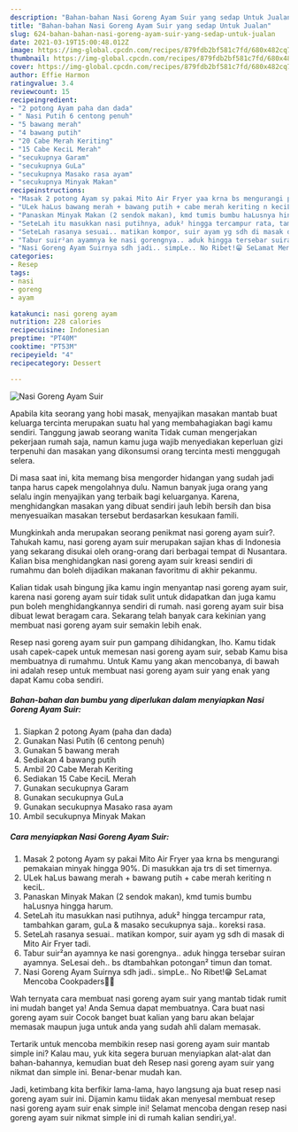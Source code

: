 ```yaml
---
description: "Bahan-bahan Nasi Goreng Ayam Suir yang sedap Untuk Jualan"
title: "Bahan-bahan Nasi Goreng Ayam Suir yang sedap Untuk Jualan"
slug: 624-bahan-bahan-nasi-goreng-ayam-suir-yang-sedap-untuk-jualan
date: 2021-03-19T15:00:48.012Z
image: https://img-global.cpcdn.com/recipes/879fdb2bf581c7fd/680x482cq70/nasi-goreng-ayam-suir-foto-resep-utama.jpg
thumbnail: https://img-global.cpcdn.com/recipes/879fdb2bf581c7fd/680x482cq70/nasi-goreng-ayam-suir-foto-resep-utama.jpg
cover: https://img-global.cpcdn.com/recipes/879fdb2bf581c7fd/680x482cq70/nasi-goreng-ayam-suir-foto-resep-utama.jpg
author: Effie Harmon
ratingvalue: 3.4
reviewcount: 15
recipeingredient:
- "2 potong Ayam paha dan dada"
- " Nasi Putih 6 centong penuh"
- "5 bawang merah"
- "4 bawang putih"
- "20 Cabe Merah Keriting"
- "15 Cabe KeciL Merah"
- "secukupnya Garam"
- "secukupnya GuLa"
- "secukupnya Masako rasa ayam"
- "secukupnya Minyak Makan"
recipeinstructions:
- "Masak 2 potong Ayam sy pakai Mito Air Fryer yaa krna bs mengurangi pemakaian minyak hingga 90%. Di masukkan aja trs di set timernya."
- "ULek haLus bawang merah + bawang putih + cabe merah keriting n keciL."
- "Panaskan Minyak Makan (2 sendok makan), kmd tumis bumbu haLusnya hingga harum."
- "SeteLah itu masukkan nasi putihnya, aduk² hingga tercampur rata, tambahkan garam, guLa &amp; masako secukupnya saja.. koreksi rasa."
- "SeteLah rasanya sesuai.. matikan kompor, suir ayam yg sdh di masak di Mito Air Fryer tadi."
- "Tabur suir²an ayamnya ke nasi gorengnya.. aduk hingga tersebar suiran ayamnya. SeLesai deh.. bs dtambahkan potongan² timun dan tomat."
- "Nasi Goreng Ayam Suirnya sdh jadi.. simpLe.. No Ribet!😁 SeLamat Mencoba Cookpaders🥰🤗"
categories:
- Resep
tags:
- nasi
- goreng
- ayam

katakunci: nasi goreng ayam 
nutrition: 228 calories
recipecuisine: Indonesian
preptime: "PT40M"
cooktime: "PT53M"
recipeyield: "4"
recipecategory: Dessert

---
```



![Nasi Goreng Ayam Suir](https://img-global.cpcdn.com/recipes/879fdb2bf581c7fd/680x482cq70/nasi-goreng-ayam-suir-foto-resep-utama.jpg)

Apabila kita seorang yang hobi masak, menyajikan masakan mantab buat keluarga tercinta merupakan suatu hal yang membahagiakan bagi kamu sendiri. Tanggung jawab seorang  wanita Tidak cuman mengerjakan pekerjaan rumah saja, namun kamu juga wajib menyediakan keperluan gizi terpenuhi dan masakan yang dikonsumsi orang tercinta mesti menggugah selera.

Di masa  saat ini, kita memang bisa mengorder hidangan yang sudah jadi tanpa harus capek mengolahnya dulu. Namun banyak juga orang yang selalu ingin menyajikan yang terbaik bagi keluarganya. Karena, menghidangkan masakan yang dibuat sendiri jauh lebih bersih dan bisa menyesuaikan masakan tersebut berdasarkan kesukaan famili. 



Mungkinkah anda merupakan seorang penikmat nasi goreng ayam suir?. Tahukah kamu, nasi goreng ayam suir merupakan sajian khas di Indonesia yang sekarang disukai oleh orang-orang dari berbagai tempat di Nusantara. Kalian bisa menghidangkan nasi goreng ayam suir kreasi sendiri di rumahmu dan boleh dijadikan makanan favoritmu di akhir pekanmu.

Kalian tidak usah bingung jika kamu ingin menyantap nasi goreng ayam suir, karena nasi goreng ayam suir tidak sulit untuk didapatkan dan juga kamu pun boleh menghidangkannya sendiri di rumah. nasi goreng ayam suir bisa dibuat lewat beragam cara. Sekarang telah banyak cara kekinian yang membuat nasi goreng ayam suir semakin lebih enak.

Resep nasi goreng ayam suir pun gampang dihidangkan, lho. Kamu tidak usah capek-capek untuk memesan nasi goreng ayam suir, sebab Kamu bisa membuatnya di rumahmu. Untuk Kamu yang akan mencobanya, di bawah ini adalah resep untuk membuat nasi goreng ayam suir yang enak yang dapat Kamu coba sendiri.

<!--inarticleads1-->

##### Bahan-bahan dan bumbu yang diperlukan dalam menyiapkan Nasi Goreng Ayam Suir:

1. Siapkan 2 potong Ayam (paha dan dada)
1. Gunakan  Nasi Putih (6 centong penuh)
1. Gunakan 5 bawang merah
1. Sediakan 4 bawang putih
1. Ambil 20 Cabe Merah Keriting
1. Sediakan 15 Cabe KeciL Merah
1. Gunakan secukupnya Garam
1. Gunakan secukupnya GuLa
1. Gunakan secukupnya Masako rasa ayam
1. Ambil secukupnya Minyak Makan




<!--inarticleads2-->

##### Cara menyiapkan Nasi Goreng Ayam Suir:

1. Masak 2 potong Ayam sy pakai Mito Air Fryer yaa krna bs mengurangi pemakaian minyak hingga 90%. Di masukkan aja trs di set timernya.
1. ULek haLus bawang merah + bawang putih + cabe merah keriting n keciL.
1. Panaskan Minyak Makan (2 sendok makan), kmd tumis bumbu haLusnya hingga harum.
1. SeteLah itu masukkan nasi putihnya, aduk² hingga tercampur rata, tambahkan garam, guLa &amp; masako secukupnya saja.. koreksi rasa.
1. SeteLah rasanya sesuai.. matikan kompor, suir ayam yg sdh di masak di Mito Air Fryer tadi.
1. Tabur suir²an ayamnya ke nasi gorengnya.. aduk hingga tersebar suiran ayamnya. SeLesai deh.. bs dtambahkan potongan² timun dan tomat.
1. Nasi Goreng Ayam Suirnya sdh jadi.. simpLe.. No Ribet!😁 SeLamat Mencoba Cookpaders🥰🤗




Wah ternyata cara membuat nasi goreng ayam suir yang mantab tidak rumit ini mudah banget ya! Anda Semua dapat membuatnya. Cara buat nasi goreng ayam suir Cocok banget buat kalian yang baru akan belajar memasak maupun juga untuk anda yang sudah ahli dalam memasak.

Tertarik untuk mencoba membikin resep nasi goreng ayam suir mantab simple ini? Kalau mau, yuk kita segera buruan menyiapkan alat-alat dan bahan-bahannya, kemudian buat deh Resep nasi goreng ayam suir yang nikmat dan simple ini. Benar-benar mudah kan. 

Jadi, ketimbang kita berfikir lama-lama, hayo langsung aja buat resep nasi goreng ayam suir ini. Dijamin kamu tiidak akan menyesal membuat resep nasi goreng ayam suir enak simple ini! Selamat mencoba dengan resep nasi goreng ayam suir nikmat simple ini di rumah kalian sendiri,ya!.

